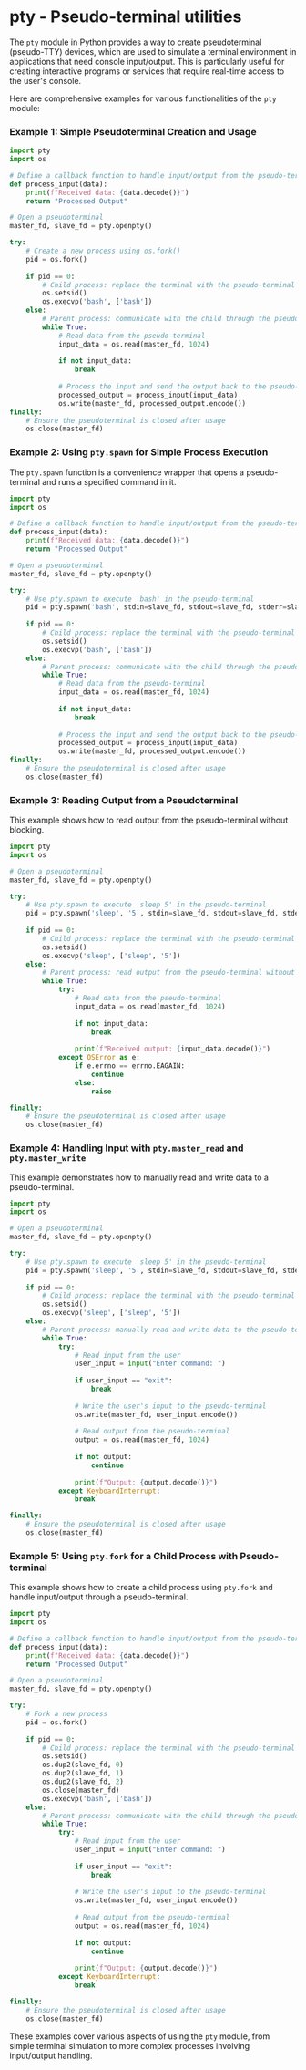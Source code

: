 # pty - Pseudo-terminal utilities

The `pty` module in Python provides a way to create pseudoterminal (pseudo-TTY) devices, which are used to simulate a terminal environment in applications that need console input/output. This is particularly useful for creating interactive programs or services that require real-time access to the user's console.

Here are comprehensive examples for various functionalities of the `pty` module:

### Example 1: Simple Pseudoterminal Creation and Usage

```python
import pty
import os

# Define a callback function to handle input/output from the pseudo-terminal
def process_input(data):
    print(f"Received data: {data.decode()}")
    return "Processed Output"

# Open a pseudoterminal
master_fd, slave_fd = pty.openpty()

try:
    # Create a new process using os.fork()
    pid = os.fork()
    
    if pid == 0:
        # Child process: replace the terminal with the pseudo-terminal
        os.setsid()
        os.execvp('bash', ['bash'])
    else:
        # Parent process: communicate with the child through the pseudo-terminal
        while True:
            # Read data from the pseudo-terminal
            input_data = os.read(master_fd, 1024)
            
            if not input_data:
                break
            
            # Process the input and send the output back to the pseudo-terminal
            processed_output = process_input(input_data)
            os.write(master_fd, processed_output.encode())
finally:
    # Ensure the pseudoterminal is closed after usage
    os.close(master_fd)
```

### Example 2: Using `pty.spawn` for Simple Process Execution

The `pty.spawn` function is a convenience wrapper that opens a pseudo-terminal and runs a specified command in it.

```python
import pty
import os

# Define a callback function to handle input/output from the pseudo-terminal
def process_input(data):
    print(f"Received data: {data.decode()}")
    return "Processed Output"

# Open a pseudoterminal
master_fd, slave_fd = pty.openpty()

try:
    # Use pty.spawn to execute 'bash' in the pseudo-terminal
    pid = pty.spawn('bash', stdin=slave_fd, stdout=slave_fd, stderr=slave_fd)
    
    if pid == 0:
        # Child process: replace the terminal with the pseudo-terminal
        os.setsid()
        os.execvp('bash', ['bash'])
    else:
        # Parent process: communicate with the child through the pseudo-terminal
        while True:
            # Read data from the pseudo-terminal
            input_data = os.read(master_fd, 1024)
            
            if not input_data:
                break
            
            # Process the input and send the output back to the pseudo-terminal
            processed_output = process_input(input_data)
            os.write(master_fd, processed_output.encode())
finally:
    # Ensure the pseudoterminal is closed after usage
    os.close(master_fd)
```

### Example 3: Reading Output from a Pseudoterminal

This example shows how to read output from the pseudo-terminal without blocking.

```python
import pty
import os

# Open a pseudoterminal
master_fd, slave_fd = pty.openpty()

try:
    # Use pty.spawn to execute 'sleep 5' in the pseudo-terminal
    pid = pty.spawn('sleep', '5', stdin=slave_fd, stdout=slave_fd, stderr=slave_fd)
    
    if pid == 0:
        # Child process: replace the terminal with the pseudo-terminal
        os.setsid()
        os.execvp('sleep', ['sleep', '5'])
    else:
        # Parent process: read output from the pseudo-terminal without blocking
        while True:
            try:
                # Read data from the pseudo-terminal
                input_data = os.read(master_fd, 1024)
                
                if not input_data:
                    break
                
                print(f"Received output: {input_data.decode()}")
            except OSError as e:
                if e.errno == errno.EAGAIN:
                    continue
                else:
                    raise

finally:
    # Ensure the pseudoterminal is closed after usage
    os.close(master_fd)
```

### Example 4: Handling Input with `pty.master_read` and `pty.master_write`

This example demonstrates how to manually read and write data to a pseudo-terminal.

```python
import pty
import os

# Open a pseudoterminal
master_fd, slave_fd = pty.openpty()

try:
    # Use pty.spawn to execute 'sleep 5' in the pseudo-terminal
    pid = pty.spawn('sleep', '5', stdin=slave_fd, stdout=slave_fd, stderr=slave_fd)
    
    if pid == 0:
        # Child process: replace the terminal with the pseudo-terminal
        os.setsid()
        os.execvp('sleep', ['sleep', '5'])
    else:
        # Parent process: manually read and write data to the pseudo-terminal
        while True:
            try:
                # Read input from the user
                user_input = input("Enter command: ")
                
                if user_input == "exit":
                    break
                
                # Write the user's input to the pseudo-terminal
                os.write(master_fd, user_input.encode())
                
                # Read output from the pseudo-terminal
                output = os.read(master_fd, 1024)
                
                if not output:
                    continue
                
                print(f"Output: {output.decode()}")
            except KeyboardInterrupt:
                break

finally:
    # Ensure the pseudoterminal is closed after usage
    os.close(master_fd)
```

### Example 5: Using `pty.fork` for a Child Process with Pseudo-terminal

This example shows how to create a child process using `pty.fork` and handle input/output through a pseudo-terminal.

```python
import pty
import os

# Define a callback function to handle input/output from the pseudo-terminal
def process_input(data):
    print(f"Received data: {data.decode()}")
    return "Processed Output"

# Open a pseudoterminal
master_fd, slave_fd = pty.openpty()

try:
    # Fork a new process
    pid = os.fork()
    
    if pid == 0:
        # Child process: replace the terminal with the pseudo-terminal
        os.setsid()
        os.dup2(slave_fd, 0)
        os.dup2(slave_fd, 1)
        os.dup2(slave_fd, 2)
        os.close(master_fd)
        os.execvp('bash', ['bash'])
    else:
        # Parent process: communicate with the child through the pseudo-terminal
        while True:
            try:
                # Read input from the user
                user_input = input("Enter command: ")
                
                if user_input == "exit":
                    break
                
                # Write the user's input to the pseudo-terminal
                os.write(master_fd, user_input.encode())
                
                # Read output from the pseudo-terminal
                output = os.read(master_fd, 1024)
                
                if not output:
                    continue
                
                print(f"Output: {output.decode()}")
            except KeyboardInterrupt:
                break

finally:
    # Ensure the pseudoterminal is closed after usage
    os.close(master_fd)
```

These examples cover various aspects of using the `pty` module, from simple terminal simulation to more complex processes involving input/output handling.
